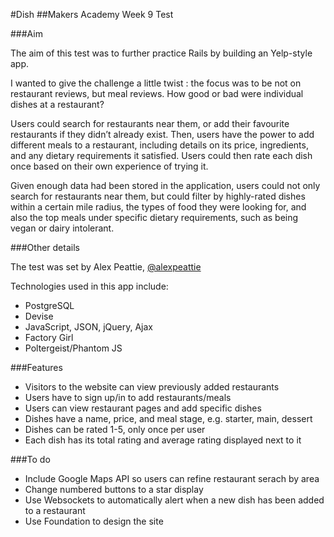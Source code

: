 #Dish
##Makers Academy Week 9 Test


###Aim

The aim of this test was to further practice Rails by building an Yelp-style app.

I wanted to give the challenge a little twist : the focus was to be not on restaurant reviews, but meal reviews. How good or bad were individual dishes at a restaurant?

Users could search for restaurants near them, or add their favourite restaurants if they didn’t already exist. Then, users have the power to add different meals to a restaurant, including details on its price, ingredients, and any dietary requirements it satisfied. Users could then rate each dish once based on their own experience of trying it. 

Given enough data had been stored in the application, users could not only search for restaurants near them, but could filter by highly-rated dishes within a certain mile radius, the types of food they were looking for, and also the top meals under specific dietary requirements, such as being vegan or dairy intolerant.



###Other details

The test was set by Alex Peattie, [@alexpeattie](http://www.github.com/alexpeattie)

Technologies used in this app include:

* PostgreSQL
* Devise
* JavaScript, JSON, jQuery, Ajax
* Factory Girl
* Poltergeist/Phantom JS


###Features

* Visitors to the website can view previously added restaurants
* Users have to sign up/in to add restaurants/meals 
* Users can view restaurant pages and add specific dishes
* Dishes have a name, price, and meal stage, e.g. starter, main, dessert
* Dishes can be rated 1-5, only once per user
* Each dish has its total rating and average rating displayed next to it

###To do

* Include Google Maps API so users can refine restaurant serach by area
* Change numbered buttons to a star display
* Use Websockets to automatically alert when a new dish has been added to a restaurant
* Use Foundation to design the site